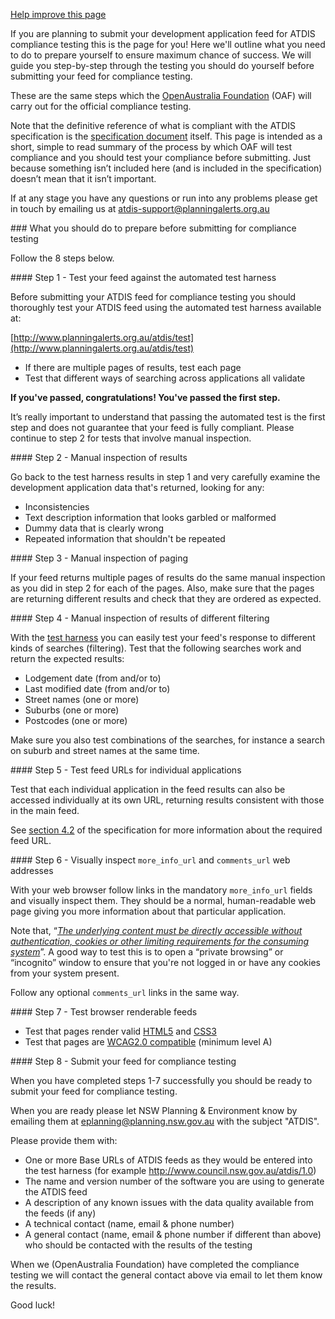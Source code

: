 [Help improve this page](https://github.com/openaustralia/planningalerts/blob/master/app/views/atdis/_guidance.md)

If you are planning to submit your development application feed for ATDIS compliance testing this is the page for you! Here we'll outline what you need to do to prepare yourself to ensure maximum chance of success. We will guide you step-by-step through the testing you should do yourself before submitting your feed for compliance testing.

These are the same steps which the [OpenAustralia Foundation](http://www.openaustraliafoundation.org.au) (OAF) will carry out for the official compliance testing.

Note that the definitive reference of what is compliant with the ATDIS specification is the [specification document](specification) itself. This page is intended as a short, simple to read summary of the process by which OAF will test compliance and you should test your compliance before submitting. Just because something isn’t included here (and is included in the specification) doesn’t mean that it isn’t important.

If at any stage you have any questions or run into any problems please get in touch by emailing us at [atdis-support@planningalerts.org.au](mailto:atdis-support@planningalerts.org.au)

###<a name="before-submitting"></a> What you should do to prepare before submitting for compliance testing

Follow the 8 steps below.

####<a name="step-1"></a> Step 1 - Test your feed against the automated test harness

Before submitting your ATDIS feed for compliance testing you should thoroughly test your ATDIS feed using the automated test harness available at:

[http://www.planningalerts.org.au/atdis/test](http://www.planningalerts.org.au/atdis/test)

* If there are multiple pages of results, test each page
* Test that different ways of searching across applications all validate

**If you've passed, congratulations! You've passed the first step.**

It’s really important to understand that passing the automated test is the first step and does not guarantee that your feed is fully compliant. Please continue to step 2 for tests that involve manual inspection.

####<a name="step-2"></a> Step 2 - Manual inspection of results

Go back to the test harness results in step 1 and very carefully examine the development application data that's returned, looking for any:

* Inconsistencies
* Text description information that looks garbled or malformed
* Dummy data that is clearly wrong
* Repeated information that shouldn't be repeated

####<a name="step-3"></a> Step 3 - Manual inspection of paging

If your feed returns multiple pages of results do the same manual inspection as you did in step 2 for each of the pages. Also, make sure that the pages are returning different results and check that they are ordered as expected.

####<a name="step-4"></a> Step 4 - Manual inspection of results of different filtering

With the [test harness](http://www.planningalerts.org.au/atdis/test) you can easily test your feed's response to different kinds of searches (filtering). Test that the following searches work and return the expected results:

* Lodgement date (from and/or to)
* Last modified date (from and/or to)
* Street names (one or more)
* Suburbs (one or more)
* Postcodes (one or more)

Make sure you also test combinations of the searches, for instance a search on suburb and street names at the same time.

####<a name="step-5"></a> Step 5 - Test feed URLs for individual applications

Test that each individual application in the feed results can also be accessed individually at its own URL, returning results consistent with those in the main feed.

See [section 4.2](/atdis/specification#section4.2) of the specification for more information about the required feed URL.

####<a name="step-6"></a> Step 6 - Visually inspect `more_info_url` and `comments_url` web addresses

With your web browser follow links in the mandatory `more_info_url` fields and visually inspect them. They should be a normal, human-readable web page giving you more information about that particular application.

Note that, “_[The underlying content must be directly accessible without authentication, cookies or other limiting requirements for the consuming system](/atdis/specification#section4.3.2)_”. A good way to test this is to open a “private browsing” or “incognito” window to ensure that you're not logged in or have any cookies from your system present.

Follow any optional `comments_url` links in the same way.

####<a name="step-7"></a> Step 7 - Test browser renderable feeds

* Test that pages render valid [HTML5](http://validator.w3.org/) and [CSS3](http://jigsaw.w3.org/css-validator/)
* Test that pages are [WCAG2.0 compatible](http://achecker.ca/checker/index.php) (minimum level A)

####<a name="step-8"></a> Step 8 - Submit your feed for compliance testing

When you have completed steps 1-7 successfully you should be ready to submit your feed for compliance testing.

When you are ready please let NSW Planning & Environment know by emailing them at [eplanning@planning.nsw.gov.au](mailto:eplanning@planning.nsw.gov.au) with the subject "ATDIS".

Please provide them with:

* One or more Base URLs of ATDIS feeds as they would be entered into the test harness (for example http://www.council.nsw.gov.au/atdis/1.0)
* The name and version number of the software you are using to generate the ATDIS feed
* A description of any known issues with the data quality available from the feeds (if any)
* A technical contact (name, email & phone number)
* A general contact (name, email & phone number if different than above) who should be contacted with the results of the testing

When we (OpenAustralia Foundation) have completed the compliance testing we will contact the general contact above via email to let them know the results.

Good luck!
